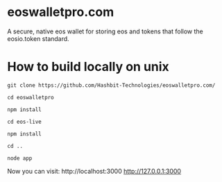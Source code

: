# eoswalletpro.com

A secure, native eos wallet for storing eos and tokens that follow the eosio.token standard.

# How to build locally on unix

```git clone https://github.com/Hashbit-Technologies/eoswalletpro.com/```

```cd eoswalletpro```

```npm install```

```cd eos-live```

```npm install```

```cd ..```

```node app```

Now you can visit: 
http://localhost:3000
http://127.0.0.1:3000
